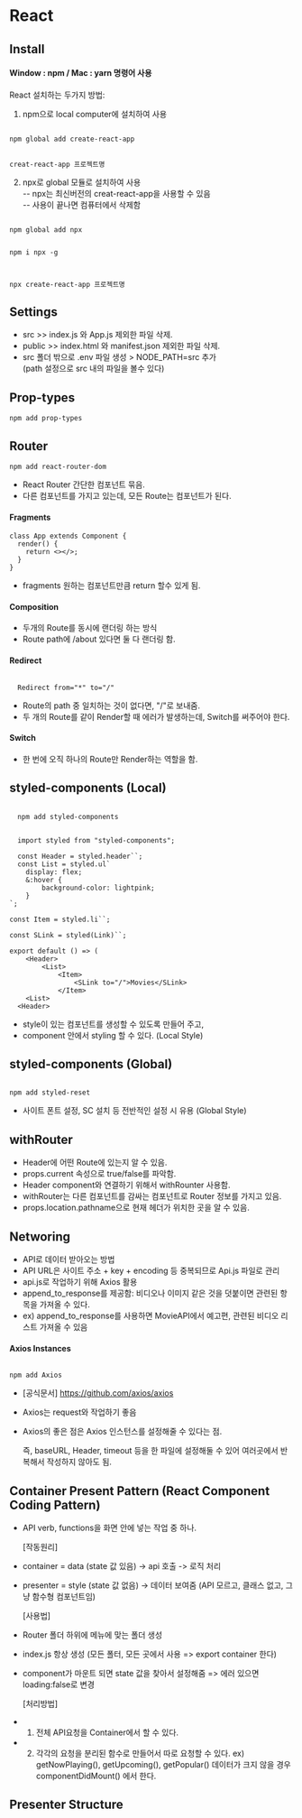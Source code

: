 # React

## Install

#### Window : npm / Mac : yarn 명령어 사용

React 설치하는 두가지 방법:

1. npm으로 local computer에 설치하여 사용

<code>
npm global add create-react-app

creat-react-app 프로젝트명
</code>

2. npx로 global 모듈로 설치하여 사용  
   -- npx는 최신버전의 creat-react-app을 사용할 수 있음  
   -- 사용이 끝나면 컴퓨터에서 삭제함

<code>
npm global add npx

npm i npx -g

npx create-react-app 프로젝트명
</code>

## Settings

- src >> index.js 와 App.js 제외한 파일 삭제.
- public >> index.html 와 manifest.json 제외한 파일 삭제.
- src 폴더 밖으로 .env 파일 생성 > NODE_PATH=src 추가  
  (path 설정으로 src 내의 파일을 볼수 있다)

## Prop-types

```
npm add prop-types
```

## Router

```
npm add react-router-dom
```

- React Router 간단한 컴포넌트 묶음.
- 다른 컴포넌트를 가지고 있는데, 모든 Route는 컴포넌트가 된다.

#### Fragments

```
class App extends Component {
  render() {
    return <></>;
  }
}
```

- fragments 원하는 컴포넌트만큼 return 할수 있게 됨.

#### Composition

- 두개의 Route를 동시에 랜더링 하는 방식
- Route path에 /about 있다면 둘 다 랜더링 함.

#### Redirect

<code>
  Redirect from="*" to="/"
</code>

- Route의 path 중 일치하는 것이 없다면, "/"로 보내줌.
- 두 개의 Route를 같이 Render할 때 에러가 발생하는데, Switch를 써주어야 한다.

#### Switch

- 한 번에 오직 하나의 Route만 Render하는 역할을 함.

## styled-components (Local)

<code>
  npm add styled-components
</code>

```

  import styled from "styled-components";

  const Header = styled.header``;
  const List = styled.ul`
	display: flex;
	&:hover {
		background-color: lightpink;
	}
`;

const Item = styled.li``;

const SLink = styled(Link)``;

export default () => (
	<Header>
		<List>
			<Item>
				<SLink to="/">Movies</SLink>
			</Item>
    <List>
  <Header>
```

- style이 있는 컴포넌트를 생성할 수 있도록 만들어 주고,
- component 안에서 styling 할 수 있다. (Local Style)

## styled-components (Global)

<code>
npm add styled-reset
</code>

- 사이트 폰트 설정, SC 설치 등 전반적인 설정 시 유용 (Global Style)

## withRouter

- Header에 어떤 Route에 있는지 알 수 있음.
- props.current 속성으로 true/false를 파악함.
- Header component와 연결하기 위해서 withRounter 사용함.
- withRouter는 다른 컴포넌트를 감싸는 컴포넌트로 Router 정보를 가지고 있음.
- props.location.pathname으로 현재 헤더가 위치한 곳을 알 수 있음.

## Networing

- API로 데이터 받아오는 방법
- API URL은 사이트 주소 + key + encoding 등 중복되므로 Api.js 파일로 관리
- api.js로 작업하기 위해 Axios 활용
- append_to_response를 제공함: 비디오나 이미지 같은 것을 덧붙이면 관련된 항목을 가져올 수 있다.
- ex) append_to_response를 사용하면 MovieAPI에서 예고편, 관련된 비디오 리스트 가져올 수 있음

#### Axios Instances

<code>
npm add Axios
</code>

- [공식문서] https://github.com/axios/axios
- Axios는 request와 작업하기 좋음
- Axios의 좋은 점은 Axios 인스턴스를 설정해줄 수 있다는 점.

  즉, baseURL, Header, timeout 등을 한 파일에 설정해둘 수 있어 여러곳에서 반복해서 작성하지 않아도 됨.

## Container Present Pattern (React Component Coding Pattern)

- API verb, functions을 화면 안에 넣는 작업 중 하나.

  [작동원리]

- container = data (state 값 있음) -> api 호출 -> 로직 처리
- presenter = style (state 값 없음) -> 데이터 보여줌 (API 모르고, 클래스 없고, 그냥 함수형 컴포넌트임)

  [사용법]

- Router 폴더 하위에 메뉴에 맞는 폴더 생성
- index.js 항상 생성 (모든 폴터, 모든 곳에서 사용 => export container 한다)
- component가 마운트 되면 state 값을 찾아서 설정해줌 => 에러 있으면 loading:false로 변경

  [처리방법]

- 1. 전체 API요청을 Container에서 할 수 있다.
- 2. 각각의 요청을 분리된 함수로 만들어서 따로 요청할 수 있다.
     ex) getNowPlaying(), getUpcoming(), getPopular()
     데이터가 크지 않을 경우 componentDidMount() 에서 한다.

## Presenter Structure
